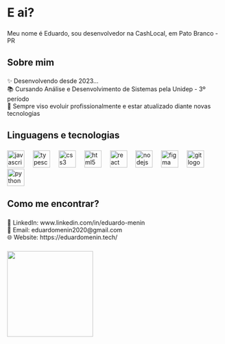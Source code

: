 <h1 align="left">E ai?</h1>

###

<p align="left">Meu nome é Eduardo, sou desenvolvedor na CashLocal, em Pato Branco - PR</p>

###

<h2 align="left">Sobre mim</h2>

###

<p align="left">✨ Desenvolvendo desde 2023...<br>📚 Cursando Análise e Desenvolvimento de Sistemas pela Unidep - 3º período<br>🎯 Sempre viso evoluir profissionalmente e estar atualizado diante novas tecnologias</p>

###

<h2 align="left">Linguagens e tecnologias</h2>

###

<div align="left">
  <img src="https://cdn.jsdelivr.net/gh/devicons/devicon/icons/javascript/javascript-original.svg" height="40" alt="javascript logo"  />
  <img width="12" />
  <img src="https://cdn.jsdelivr.net/gh/devicons/devicon/icons/typescript/typescript-original.svg" height="40" alt="typescript logo"  />
  <img width="12" />
  <img src="https://cdn.jsdelivr.net/gh/devicons/devicon/icons/css3/css3-original.svg" height="40" alt="css3 logo"  />
  <img width="12" />
  <img src="https://cdn.jsdelivr.net/gh/devicons/devicon/icons/html5/html5-original.svg" height="40" alt="html5 logo"  />
  <img width="12" />
  <img src="https://cdn.jsdelivr.net/gh/devicons/devicon/icons/react/react-original.svg" height="40" alt="react logo"  />
  <img width="12" />
  <img src="https://cdn.jsdelivr.net/gh/devicons/devicon/icons/nodejs/nodejs-original.svg" height="40" alt="nodejs logo"  />
  <img width="12" />
  <img src="https://cdn.jsdelivr.net/gh/devicons/devicon/icons/figma/figma-original.svg" height="40" alt="figma logo"  />
  <img width="12" />
  <img src="https://git-scm.com/images/logos/downloads/Git-Icon-1788C.svg" height="40" alt="git logo"  />
  <img width="12" />
  <img src="https://s3.dualstack.us-east-2.amazonaws.com/pythondotorg-assets/media/files/python-logo-only.svg" height="40" alt="python logo"  />
</div>

###

<h2 align="left">Como me encontrar?</h2>

###

<p align="left">💼 LinkedIn: www.linkedin.com/in/eduardo-menin<br>📧 Email: eduardomenin2020@gmail.com<br>🌐 Website: https://eduardomenin.tech/</p>

###

<div align="left">
  <img height="200" src="https://i.pinimg.com/originals/ae/c3/70/aec3708aa26fd079ee156c1826f8cf4d.gif"  />
</div>

###
